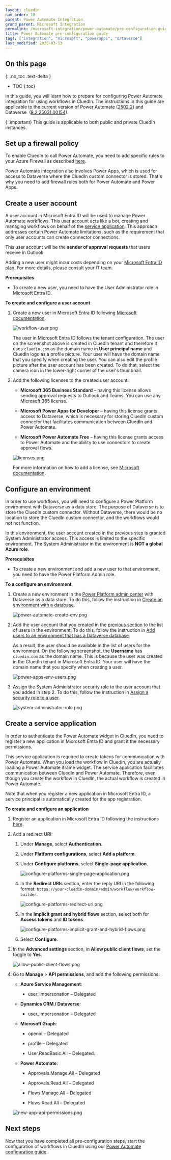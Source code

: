 ```yaml
---
layout: cluedin
nav_order: 10
parent: Power Automate Integration
grand_parent: Microsoft Integration
permalink: /microsoft-integration/power-automate/pre-configuration-guide
title: Power Automate pre-configuration guide
tags: ["integration", "microsoft", "powerapps", "dataverse"]
last_modified: 2025-03-13
---
```

## On this page
{: .no_toc .text-delta }
- TOC
{:toc}

In this guide, you will learn how to prepare for configuring Power Automate integration for using workflows in CluedIn. The instructions in this guide are applicable to the current version of Power Automate ([2502.2](https://learn.microsoft.com/en-us/power-platform/released-versions/flow-portal/2502.2)) and Dataverse  ([9.2.25031.00154](https://learn.microsoft.com/en-us/dynamics365/released-versions/weekly-releases/update25031)).

{:.important}
This guide is applicable to both public and private CluedIn instances.

## Set up a firewall policy

To enable CluedIn to call Power Automate, you need to add specific rules to your Azure Firewall as described [here](/deployment/infra-how-tos/configure-firewall#power-apps-and-power-automate).

Power Automate integration also involves Power Apps, which is used for access to Dataverse where the CluedIn custom connector is stored. That's why you need to add firewall rules both for Power Automate and Power Apps.

## Create a user account

A user account in Microsoft Entra ID will be used to manage Power Automate workflows. This user account acts like a bot, creating and managing workflows on behalf of the [service application](#create-a-service-application). This approach addresses certain Power Automate limitations, such as the requirement that only user accounts can create connector connections.

This user account will be the **sender of approval requests** that users receive in Outlook.

Adding a new user might incur costs depending on your [Microsoft Entra ID plan](https://www.microsoft.com/en-my/security/business/microsoft-entra-pricing). For more details, please consult your IT team.

**Prerequisites**

- To create a new user, you need to have the User Administrator role in Microsoft Entra ID.

**To create and configure a user account**

1. Create a new user in Microsoft Entra ID following [Microsoft documentation](https://learn.microsoft.com/en-us/entra/fundamentals/how-to-create-delete-users#create-a-new-user).

    ![workflow-user.png](../../assets/images/microsoft-integration/power-automate/workflow-user.png)

    The user in Microsoft Entra ID follows the tenant configuration. The user on the screenshot above is created in CluedIn tenant and therefore it uses `cluedin.com` as the domain name in **User principal name** and CluedIn logo as a profile picture. Your user will have the domain name that you specify when creating the user. You can also edit the profile picture after the user account has been created. To do that, select the camera icon in the lower-right corner of the user's thumbnail.

1. Add the following licenses to the created user account:

    - **Microsoft 365 Business Standard** – having this license allows sending approval requests to Outlook and Teams. You can use any Microsoft 365 license.

    - **Microsoft Power Apps for Developer** – having this license grants access to Dataverse, which is necessary for storing CluedIn custom connector that facilitates communication between CluedIn and Power Automate.

    - **Microsoft Power Automate Free** – having this license grants access to Power Automate and the ability to use connectors to create approval flows.

    ![licenses.png](../../assets/images/microsoft-integration/power-automate/licenses.png)

    For more information on how to add a license, see [Microsoft documentation](https://learn.microsoft.com/en-us/entra/fundamentals/license-users-groups).

## Configure an environment

In order to use workflows, you will need to configure a Power Platform environment with Dataverse as a data store. The purpose of Dataverse is to store the CluedIn custom connector. Without Dataverse, there would be no location to store the CluedIn custom connector, and the workflows would not not function.

In this environment, the user account created in the previous step is granted System Administrator access. This access is limited to the specific environment. The System Administrator in the environment is **NOT a global Azure role**.

**Prerequisites**

- To create a new environment and add a new user to that environment, you need to have the Power Platform Admin role.

**To a configure an environment**

1. Create a new environment in the [Power Platform admin center](https://admin.powerplatform.microsoft.com/) with Dataverse as a data store. To do this, follow the instruction in [Create an environment with a database](https://learn.microsoft.com/en-us/power-platform/admin/create-environment#create-an-environment-with-a-database).

    ![power-automate-create-env.png](../../assets/images/microsoft-integration/power-automate/power-automate-create-env.png)

1. Add the user account that you created in the [previous section](#create-a-user-account) to the list of users in the environment. To do this, follow the instruction in [Add users to an environment that has a Dataverse database](https://learn.microsoft.com/en-us/power-platform/admin/add-users-to-environment#add-users-to-an-environment-that-has-a-dataverse-database).

    As a result, the user should be available in the list of users for the environment. On the following screenshot, the **Username** has `cluedin.com` as the domain name. This is because the user was created in the CluedIn tenant in Microsoft Entra ID. Your user will have the domain name that you specify when creating a user.

    ![power-apps-env-users.png](../../assets/images/microsoft-integration/power-automate/power-apps-env-users.png)

1. Assign the System Administrator security role to the user account that you added in step 2. To do this, follow the instruction in [Assign a security role to a user](https://learn.microsoft.com/en-us/power-platform/admin/assign-security-roles).

    ![system-administrator-role.png](../../assets/images/microsoft-integration/power-automate/system-administrator-role.png)

## Create a service application

In order to authenticate the Power Automate widget in CluedIn, you need to register a new application in Microsoft Entra ID and grant it the necessary permissions.

This service application is required to create tokens for communication with Power Automate. When you load the workflow in CluedIn, you are actually loading a Power Automate iframe widget. The service application facilitates communication between CluedIn and Power Automate. Therefore, even though you create the workflow in CluedIn, the actual workflow is created in Power Automate.

Note that when you register a new application in Microsoft Entra ID, a service principal is automatically created for the app registration.

**To create and configure an application**

1. Register an application in Microsoft Entra ID following the instructions [here](https://learn.microsoft.com/en-us/entra/identity-platform/quickstart-register-app?tabs=certificate%2Cexpose-a-web-api).

1. Add a redirect URI:

    1. Under **Manage**, select **Authentication**.

    1. Under **Platform configurations**, select **Add a platform**.

    1. Under **Configure platforms**, select **Single-page application**.

        ![configure-platforms-single-page-application.png](../../assets/images/microsoft-integration/power-automate/configure-platforms-single-page-application.png)

    1. In the **Redirect URIs** section, enter the reply URI in the following format: `https://your-cluedin-domain/admin/workflow/workflow-builder`.

        ![configure-platforms-redirect-uri.png](../../assets/images/microsoft-integration/power-automate/configure-platforms-redirect-uri.png)

    1. In the **Implicit grant and hybrid flows** section, select both for **Access tokens** and **ID tokens**.

        ![configure-platforms-implicit-grant-and-hybrid-flows.png](../../assets/images/microsoft-integration/power-automate/configure-platforms-implicit-grant-and-hybrid-flows.png)

    1. Select **Configure**.

1. In the **Advanced settings** section, in **Allow public client flows**, set the toggle to **Yes**.

    ![allow-public-client-flows.png](../../assets/images/microsoft-integration/power-automate/allow-public-client-flows.png)

1. Go to **Manage** > **API permissions**, and add the following permissions:

    - **Azure Service Management**:

        - user_impersonation – Delegated

    - **Dynamics CRM / Dataverse**:

        - user_impersonation – Delegated

    - **Microsoft Graph**:

        - openid – Delegated

        - profile – Delegated

        - User.ReadBasic.All – Delegated.

    - **Power Automate**:

        - Approvals.Manage.All – Delegated

        - Approvals.Read.All – Delegated

        - Flows.Manage.All – Delegated

        - Flows.Read.All – Delegated

    ![new-app-api-permissions.png](../../assets/images/microsoft-integration/power-automate/new-app-api-permissions.png)

## Next steps

Now that you have completed all pre-configuration steps, start the configuration of workflows in CluedIn using our [Power Automate configuration guide](/microsoft-integration/power-automate/configuration-guide).
